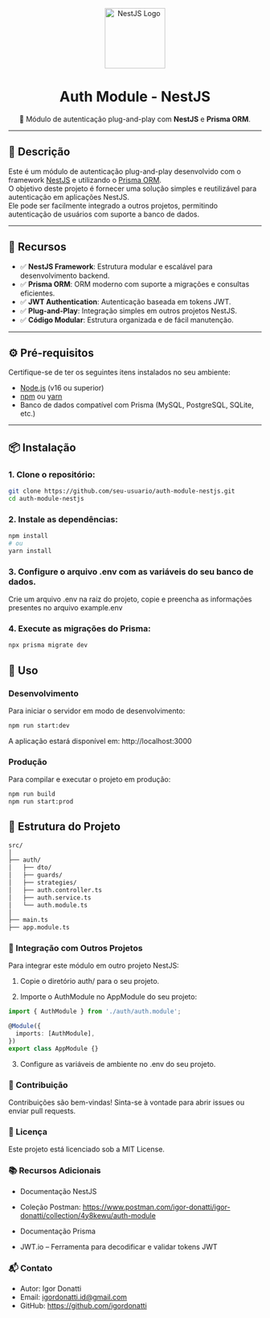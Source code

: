 <p align="center">
  <a href="https://nestjs.com/" target="_blank">
    <img src="https://nestjs.com/img/logo-small.svg" width="120" alt="NestJS Logo" />
  </a>
</p>

<h1 align="center">Auth Module - NestJS</h1>

<p align="center">
  🔐 Módulo de autenticação plug-and-play com <strong>NestJS</strong> e <strong>Prisma ORM</strong>.
</p>

---

## 📌 Descrição

Este é um módulo de autenticação plug-and-play desenvolvido com o framework [NestJS](https://nestjs.com/) e utilizando o [Prisma ORM](https://www.prisma.io/).  
O objetivo deste projeto é fornecer uma solução simples e reutilizável para autenticação em aplicações NestJS.  
Ele pode ser facilmente integrado a outros projetos, permitindo autenticação de usuários com suporte a banco de dados.

---

## 🚀 Recursos

- ✅ **NestJS Framework**: Estrutura modular e escalável para desenvolvimento backend.
- ✅ **Prisma ORM**: ORM moderno com suporte a migrações e consultas eficientes.
- ✅ **JWT Authentication**: Autenticação baseada em tokens JWT.
- ✅ **Plug-and-Play**: Integração simples em outros projetos NestJS.
- ✅ **Código Modular**: Estrutura organizada e de fácil manutenção.

---

## ⚙️ Pré-requisitos

Certifique-se de ter os seguintes itens instalados no seu ambiente:

- [Node.js](https://nodejs.org/) (v16 ou superior)
- [npm](https://www.npmjs.com/) ou [yarn](https://yarnpkg.com/)
- Banco de dados compatível com Prisma (MySQL, PostgreSQL, SQLite, etc.)

---

## 📦 Instalação

### 1. Clone o repositório:

```bash
git clone https://github.com/seu-usuario/auth-module-nestjs.git
cd auth-module-nestjs
```

### 2. Instale as dependências:

```bash
npm install
# ou
yarn install
```

### 3. Configure o arquivo .env com as variáveis do seu banco de dados.
Crie um arquivo .env na raiz do projeto, copie e preencha as informações presentes no arquivo example.env

### 4. Execute as migrações do Prisma:
```bash
npx prisma migrate dev
```

## 🧪 Uso

### Desenvolvimento
Para iniciar o servidor em modo de desenvolvimento:

```bash
npm run start:dev
```

A aplicação estará disponível em: http://localhost:3000

### Produção
Para compilar e executar o projeto em produção:

```bash
npm run build
npm run start:prod
```

## 📁 Estrutura do Projeto
```bash
src/
│
├── auth/
│   ├── dto/
│   ├── guards/
│   ├── strategies/
│   ├── auth.controller.ts
│   ├── auth.service.ts
│   └── auth.module.ts
│
├── main.ts
├── app.module.ts
```

### 🔌 Integração com Outros Projetos

Para integrar este módulo em outro projeto NestJS:

1. Copie o diretório auth/ para o seu projeto.

1. Importe o AuthModule no AppModule do seu projeto:
```ts
import { AuthModule } from './auth/auth.module';

@Module({
  imports: [AuthModule],
})
export class AppModule {}
```
3. Configure as variáveis de ambiente no .env do seu projeto.

### 🤝 Contribuição
Contribuições são bem-vindas!
Sinta-se à vontade para abrir issues ou enviar pull requests.

### 📄 Licença
Este projeto está licenciado sob a MIT License.

### 📚 Recursos Adicionais
- Documentação NestJS

- Coleção Postman: https://www.postman.com/igor-donatti/igor-donatti/collection/4y8kewu/auth-module

- Documentação Prisma

- JWT.io – Ferramenta para decodificar e validar tokens JWT

### 📬 Contato
- Autor: Igor Donatti
- Email: igordonatti.id@gmail.com
- GitHub: https://github.com/igordonatti

